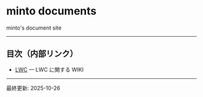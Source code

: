 # minto documents

minto's document site

---

## 目次（内部リンク）

* [LWC](./Wiki/LWC.md) — LWC に関する WIKI

---

最終更新: 2025-10-26

